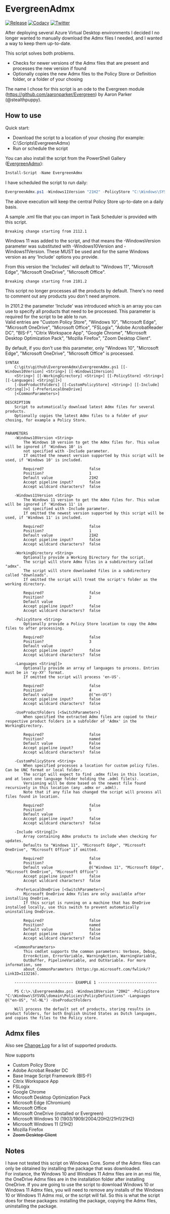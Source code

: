 # EvergreenAdmx

[![Release][github-release-badge]][github-release]
[![Codacy][code-quality-badge]][code-quality]
[![Twitter][twitter-follow-badge]][twitter-follow]

After deploying several Azure Virtual Desktop environments I decided I no longer wanted to manually download the Admx files I needed, and I wanted a way to keep them up-to-date.

This script solves both problems.
*  Checks for newer versions of the Admx files that are present and processes the new version if found
*  Optionally copies the new Admx files to the Policy Store or Definition folder, or a folder of your chosing

The name I chose for this script is an ode to the Evergreen module (https://github.com/aaronparker/Evergreen) by Aaron Parker (@stealthpuppy).

## How to use

Quick start:
*  Download the script to a location of your chosing (for example: C:\Scripts\EvergreenAdmx)
*  Run or schedule the script

You can also install the script from the PowerShell Gallery ([EvergreenAdmx][poshgallery-evergreenadmx]):
```powershell
Install-Script -Name EvergreenAdmx
```

I have scheduled the script to run daily:

```powershell
EvergreenAdmx.ps1 -Windows11Version "21H2" -PolicyStore "C:\Windows\SYSVOL\domain\Policies\PolicyDefinitions"
```

The above execution will keep the central Policy Store up-to-date on a daily basis.

A sample .xml file that you can import in Task Scheduler is provided with this script.


`Breaking change starting from 2112.1`

Windows 11 was added to the script, and that means the -WindowsVersion parameter was substituted with -Windows10Version and -Windows11Version.
These MUST be used and for the same Windows version as any 'Include' options you provide.

From this version the 'Includes' will default to "Windows 11", "Microsoft Edge", "Microsoft OneDrive", "Microsoft Office".

`Breaking change starting from 2101.2`

This script no longer processes all the products by default. There's no need to comment out any products you don't need anymore.

In 2101.2 the parameter 'Include' was introduced which is an array you can use to specify all products that need to be processed. This parameter is required for the script to be able to run.  
Valid entries are "Custom Policy Store", "Windows 10", "Microsoft Edge", "Microsoft OneDrive", "Microsoft Office", "FSLogix", "Adobe AcrobatReader DC", "BIS-F", "Citrix Workspace App", "Google Chrome", "Microsoft Desktop Optimization Pack", "Mozilla Firefox", "Zoom Desktop Client".

By default, if you don't use this parameter, only "Windows 10", "Microsoft Edge", "Microsoft OneDrive", "Microsoft Office" is processed.

```
SYNTAX
    C:\gits\github\EvergreenAdmx\EvergreenAdmx.ps1 [[-Windows10Version] <String>] [[-Windows11Version] 
    <String>] [[-WorkingDirectory] <String>] [[-PolicyStore] <String>] [[-Languages] <String[]>]
    [-UseProductFolders] [[-CustomPolicyStore] <String>] [[-Include] <String[]>] [-PreferLocalOneDrive]
    [<CommonParameters>]

DESCRIPTION
    Script to automatically download latest Admx files for several products.
    Optionally copies the latest Admx files to a folder of your chosing, for example a Policy Store.


PARAMETERS
    -Windows10Version <String>
        The Windows 10 version to get the Admx files for. This value will be ignored if 'Windows 10' is
        not specified with -Include parameter.
        If omitted the newest version supported by this script will be used, if 'Windows 10' is included.

        Required?                    false
        Position?                    1
        Default value                21H2
        Accept pipeline input?       false
        Accept wildcard characters?  false

    -Windows11Version <String>
        The Windows 11 version to get the Admx files for. This value will be ignored if 'Windows 11' is
        not specified with -Include parameter.
        If omitted the newest version supported by this script will be used, if 'Windows 11' is included.

        Required?                    false
        Position?                    1
        Default value                21H2
        Accept pipeline input?       false
        Accept wildcard characters?  false

    -WorkingDirectory <String>
        Optionally provide a Working Directory for the script.
        The script will store Admx files in a subdirectory called "admx".
        The script will store downloaded files in a subdirectory called "downloads".
        If omitted the script will treat the script's folder as the working directory.

        Required?                    false
        Position?                    2
        Default value
        Accept pipeline input?       false
        Accept wildcard characters?  false
        
    -PolicyStore <String>
        Optionally provide a Policy Store location to copy the Admx files to after processing.

        Required?                    false
        Position?                    3
        Default value
        Accept pipeline input?       false
        Accept wildcard characters?  false

    -Languages <String[]>
        Optionally provide an array of languages to process. Entries must be in 'xy-XY' format.
        If omitted the script will process 'en-US'.

        Required?                    false
        Position?                    4
        Default value                @("en-US")
        Accept pipeline input?       false
        Accept wildcard characters?  false

    -UseProductFolders [<SwitchParameter>]
        When specified the extracted Admx files are copied to their respective product folders in a subfolder of 'Admx' in the WorkingDirectory.

        Required?                    false
        Position?                    named
        Default value                False
        Accept pipeline input?       false
        Accept wildcard characters?  false

    -CustomPolicyStore <String>
        When specified processes a location for custom policy files. Can be UNC format or local folder.
        The script will expect to find .admx files in this location, and at least one language folder holding the .adml file(s).
        Versioning will be done based on the newest file found recursively in this location (any .admx or .adml).
        Note that if any file has changed the script will process all files found in location.

        Required?                    false
        Position?                    5
        Default value
        Accept pipeline input?       false
        Accept wildcard characters?  false

    -Include <String[]>
        Array containing Admx products to include when checking for updates.
        Defaults to "Windows 11", "Microsoft Edge", "Microsoft OneDrive", "Microsoft Office" if omitted.
        
        Required?                    false
        Position?                    6
        Default value                @("Windows 11", "Microsoft Edge", "Microsoft OneDrive", "Microsoft Office")
        Accept pipeline input?       false
        Accept wildcard characters?  false

    -PreferLocalOneDrive [<SwitchParameter>]
        Microsoft OneDrive Admx files are only available after installing OneDrive.
        If this script is running on a machine that has OneDrive installed locally, use this switch to prevent automatically uninstalling OneDrive.

        Required?                    false
        Position?                    named
        Default value                false
        Accept pipeline input?       false
        Accept wildcard characters?  false

    <CommonParameters>
        This cmdlet supports the common parameters: Verbose, Debug,
        ErrorAction, ErrorVariable, WarningAction, WarningVariable,
        OutBuffer, PipelineVariable, and OutVariable. For more information, see
        about_CommonParameters (https:/go.microsoft.com/fwlink/?LinkID=113216).

    -------------------------- EXAMPLE 1 --------------------------

    PS C:\>.\EvergreenAdmx.ps1 -Windows10Version "20H2" -PolicyStore "C:\Windows\SYSVOL\domain\Policies\PolicyDefinitions" -Languages @("en-US", "nl-NL") -UseProductFolders

    Will process the default set of products, storing results in product folders, for both English United States as Dutch languages, and copies the files to the Policy store.

```

## Admx files

Also see [Change Log][change-log] for a list of supported products.

Now supports
*  Custom Policy Store
*  Adobe Acrobat Reader DC
*  Base Image Script Framework (BIS-F)
*  Citrix Workspace App
*  FSLogix
*  Google Chrome
*  Microsoft Desktop Optimization Pack
*  Microsoft Edge (Chromium)
*  Microsoft Office
*  Microsoft OneDrive (installed or Evergreen)
*  Microsoft Windows 10 (1903/1909/2004/20H2/21H1/21H2)
*  Microsoft Windows 11 (21H2)
*  Mozilla Firefox
*  ~~Zoom Desktop Client~~

## Notes

I have not tested this script on Windows Core.
Some of the Admx files can only be obtained by installing the package that was downloaded.  
For instance, the Windows 10 and Windows 11 Admx files are in an msi file, the OneDrive Admx files are in the installation folder after installing OneDrive.
If you are going to use the script to download Windows 10 or Windows 11 Admx files, you will need to remove any installs of the Windows 10 or Windows 11 Admx msi, or the script will fail.
So this is what the script does for these packages: installing the package, copying the Admx files, uninstalling the package.

[github-release-badge]: https://img.shields.io/github/v/release/msfreaks/EvergreenAdmx.svg?style=flat-square
[github-release]: https://github.com/msfreaks/EvergreenAdmx/releases/latest
[code-quality-badge]: https://app.codacy.com/project/badge/Grade/c0efab02b66442399bb16b0493cdfbef?style=flat-square
[code-quality]: https://www.codacy.com/gh/msfreaks/EvergreenAdmx/dashboard?utm_source=github.com&amp;utm_medium=referral&amp;utm_content=msfreaks/EvergreenAdmx&amp;utm_campaign=Badge_Grade
[twitter-follow-badge]: https://img.shields.io/twitter/follow/menschab?style=flat-square
[twitter-follow]: https://twitter.com/menschab?ref_src=twsrc%5Etfw
[change-log]: https://github.com/msfreaks/EvergreenAdmx/blob/main/CHANGELOG.md
[poshgallery-evergreenadmx]: https://www.powershellgallery.com/packages/EvergreenAdmx/
